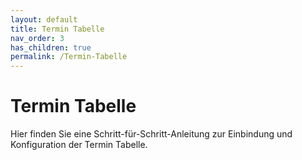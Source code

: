 ```yaml
---
layout: default
title: Termin Tabelle
nav_order: 3
has_children: true
permalink: /Termin-Tabelle
---
```


# Termin Tabelle

Hier finden Sie eine Schritt-für-Schritt-Anleitung zur Einbindung und Konfiguration der Termin Tabelle.